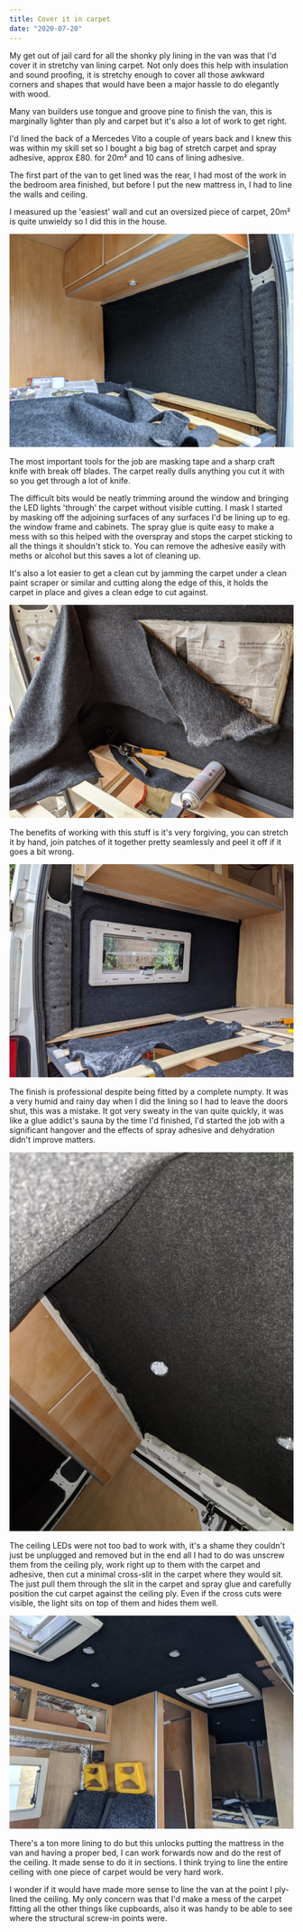 ```yaml
---
title: Cover it in carpet
date: "2020-07-20"
---
```


My get out of jail card for all the shonky ply lining in the van was that I'd cover it in stretchy van lining carpet.
Not only does this help with insulation and sound proofing, it is stretchy enough to cover all those awkward corners and shapes that would have been a major hassle to do elegantly with wood.

Many van builders use tongue and groove pine to finish the van, this is marginally lighter than ply and carpet but it's also a lot of work to get right.

I'd lined the back of a Mercedes Vito a couple of years back and I knew this was within my skill set so I bought a big bag of stretch carpet and spray adhesive, approx £80. for 20m&sup2; and 10 cans of lining adhesive.

The first part of the van to get lined was the rear, I had most of the work in the bedroom area finished, but before I put the new mattress in, I had to line the walls and ceiling.

I measured up the 'easiest' wall and cut an oversized piece of carpet, 20m&sup2; is quite unwieldy so I did this in the house.

![Carpetting first wall](carpet-first-wall.jpg)

The most important tools for the job are masking tape and a sharp craft knife with break off blades. The carpet really dulls anything you cut it with so you get through a lot of knife.

The difficult bits would be neatly trimming around the window and bringing the LED lights 'through' the carpet without visible cutting. I mask
I started by masking off the adjoining surfaces of any surfaces I'd be lining up to eg. the window frame and cabinets. The spray glue is quite easy to make a mess with so this helped with the overspray and stops the carpet sticking to all the things it shouldn't stick to. You can remove the adhesive easily with meths or alcohol but this saves a lot of cleaning up.

It's also a lot easier to get a clean cut by jamming the carpet under a clean paint scraper or similar and cutting along the edge of this, it holds the carpet in place and gives a clean edge to cut against.

![Working around the window](carpetting-around-window.jpg)

The benefits of working with this stuff is it's very forgiving, you can stretch it by hand, join patches of it together pretty seamlessly and peel it off if it goes a bit wrong.

![Lining around window](lining-around-window.jpg)

The finish is professional despite being fitted by a complete numpty. It was a very humid and rainy day when I did the lining so I had to leave the doors shut, this was a mistake. It got very sweaty in the van quite quickly, it was like a glue addict's sauna by the time I'd finished, I'd started the job with a significant hangover and the effects of spray adhesive and dehydration didn't improve matters.

![Bedroom lining](bedroom-lining.jpg)

The ceiling LEDs were not too bad to work with, it's a shame they couldn't just be unplugged and removed but in the end all I had to do was unscrew them from the ceiling ply, work right up to them with the carpet and adhesive, then cut a minimal cross-slit in the carpet where they would sit. The just pull them through the slit in the carpet and spray glue and carefully position the cut carpet against the ceiling ply. Even if the cross cuts were visible, the light sits on top of them and hides them well.

![Ceiling carpet completed](ceiling-carpet.jpg)

There's a ton more lining to do but this unlocks putting the mattress in the van and having a proper bed, I can work forwards now and do the rest of the ceiling. It made sense to do it in sections. I think trying to line the entire ceiling with one piece of carpet would be very hard work.

I wonder if it would have made more sense to line the van at the point I ply-lined the ceiling. My only concern was that I'd make a mess of the carpet fitting all the other things like cupboards, also it was handy to be able to see where the structural screw-in points were.
